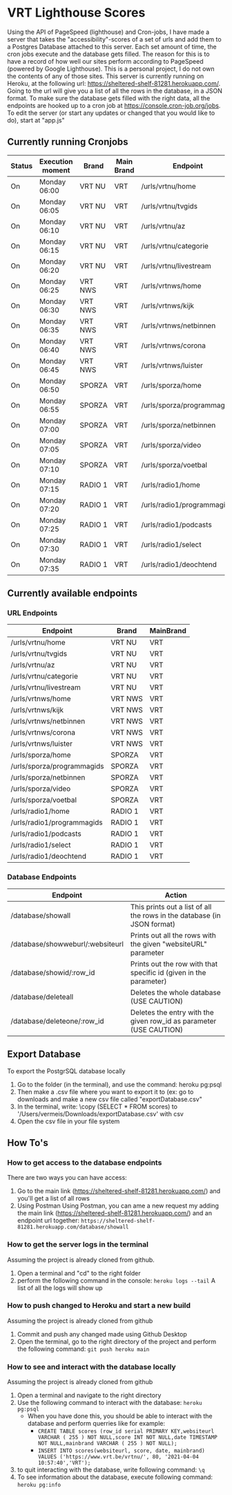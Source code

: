 # VRT Lighthouse Scores
Using the API of PageSpeed (lighthouse) and Cron-jobs, I have made a server that takes the "accessibility"-scores of a set of urls and add them to a Postgres Database attached to this server. Each set amount of time, the cron jobs execute and the database gets filled. The reason for this is to have a record of how well our sites perform according to PageSpeed (powered by Google Lighthouse).
This is a personal project, I do not own the contents of any of those sites.
This server is currently running on Heroku, at the following url: https://sheltered-shelf-81281.herokuapp.com/.
Going to the url will give you a list of all the rows in the database, in a JSON format. To make sure the database gets filled with the right data, all the endpoints are hooked up to a cron job at https://console.cron-job.org/jobs.
To edit the server (or start any updates or changed that you would like to do), start at "app.js"

## Currently running Cronjobs
| Status | Execution moment | Brand | Main Brand | Endpoint |
| --- | --- | --- | --- | --- |
| On | Monday 06:00 | VRT NU | VRT | /urls/vrtnu/home |
| On | Monday 06:05 | VRT NU | VRT | /urls/vrtnu/tvgids |
| On | Monday 06:10 | VRT NU | VRT | /urls/vrtnu/az |
| On | Monday 06:15 | VRT NU | VRT | /urls/vrtnu/categorie |
| On | Monday 06:20 | VRT NU | VRT | /urls/vrtnu/livestream |
| On | Monday 06:25 | VRT NWS | VRT | /urls/vrtnws/home |
| On | Monday 06:30 | VRT NWS | VRT | /urls/vrtnws/kijk |
| On | Monday 06:35 | VRT NWS | VRT | /urls/vrtnws/netbinnen |
| On | Monday 06:40 | VRT NWS | VRT | /urls/vrtnws/corona |
| On | Monday 06:45 | VRT NWS | VRT | /urls/vrtnws/luister |
| On | Monday 06:50 | SPORZA | VRT | /urls/sporza/home |
| On | Monday 06:55 | SPORZA | VRT | /urls/sporza/programmagids |
| On | Monday 07:00 | SPORZA | VRT | /urls/sporza/netbinnen |
| On | Monday 07:05 | SPORZA | VRT | /urls/sporza/video |
| On | Monday 07:10 | SPORZA | VRT | /urls/sporza/voetbal |
| On | Monday 07:15 | RADIO 1 | VRT | /urls/radio1/home |
| On | Monday 07:20 | RADIO 1 | VRT | /urls/radio1/programmagids |
| On | Monday 07:25 | RADIO 1 | VRT | /urls/radio1/podcasts |
| On | Monday 07:30 | RADIO 1 | VRT | /urls/radio1/select |
| On | Monday 07:35 | RADIO 1 | VRT | /urls/radio1/deochtend |

## Currently available endpoints
### URL Endpoints
| Endpoint | Brand | MainBrand |
| --- | --- | --- |
| /urls/vrtnu/home | VRT NU | VRT |
| /urls/vrtnu/tvgids | VRT NU | VRT |
| /urls/vrtnu/az | VRT NU | VRT |
| /urls/vrtnu/categorie | VRT NU | VRT |
| /urls/vrtnu/livestream | VRT NU | VRT |
| /urls/vrtnws/home | VRT NWS | VRT |
| /urls/vrtnws/kijk | VRT NWS | VRT |
| /urls/vrtnws/netbinnen | VRT NWS | VRT |
| /urls/vrtnws/corona | VRT NWS | VRT |
| /urls/vrtnws/luister | VRT NWS | VRT |
| /urls/sporza/home | SPORZA | VRT |
| /urls/sporza/programmagids | SPORZA | VRT |
| /urls/sporza/netbinnen | SPORZA | VRT |
| /urls/sporza/video | SPORZA | VRT |
| /urls/sporza/voetbal | SPORZA | VRT |
| /urls/radio1/home | RADIO 1 | VRT |
| /urls/radio1/programmagids | RADIO 1 | VRT |
| /urls/radio1/podcasts | RADIO 1 | VRT |
| /urls/radio1/select | RADIO 1 | VRT |
| /urls/radio1/deochtend | RADIO 1 | VRT |

### Database Endpoints
| Endpoint | Action |
| --- | --- |
| /database/showall | This prints out a list of all the rows in the database (in JSON format) |
| /database/showweburl/:websiteurl | Prints out all the rows with the given "websiteURL" parameter |
| /database/showid/:row_id | Prints out the row with that specific id (given in the parameter) |
| /database/deleteall | Deletes the whole database (USE CAUTION) |
| /database/deleteone/:row_id | Deletes the entry with the given row_id as parameter (USE CAUTION) |


## Export Database
To export the PostgrSQL database locally
1) Go to the folder (in the terminal), and use the command:
heroku pg:psql
2) Then make a .csv file where you want to export it to (ex: go to downloads and make a new csv file called "exportDatabase.csv"
3) In the terminal, write: 
\copy (SELECT * FROM scores) to '/Users/vermeis/Downloads/exportDatabase.csv' with csv
4) Open the csv file in your file system


## How To's
### How to get access to the database endpoints
There are two ways you can have access:
1) Go to the main link (https://sheltered-shelf-81281.herokuapp.com/) and you'll get a list of all rows
2) Using Postman
Using Postman, you can ame a new request my adding the main link (https://sheltered-shelf-81281.herokuapp.com/) and an endpoint url together:
```https://sheltered-shelf-81281.herokuapp.com/database/showall```

### How to get the server logs in the terminal
Assuming the project is already cloned from github.
1) Open a terminal and "cd" to the right folder
2) perform the following command in the console:
```heroku logs --tail```
A list of all the logs will show up

### How to push changed to Heroku and start a new build
Assuming the project is already cloned from github
1) Commit and push any changed made using Github Desktop
2) Open the terminal, go to the right directory of the project and perform the following command:
```git push heroku main```

### How to see and interact with the database locally
Assuming the project is already cloned from github
1) Open a terminal and navigate to the right directory
2) Use the following command to interact with the database:
```heroku pg:psql```
   - When you have done this, you should be able to interact with the database and perform querries like for example:
      - ```CREATE TABLE scores (row_id serial PRIMARY KEY,websiteurl VARCHAR ( 255 ) NOT NULL,score INT NOT NULL,date TIMESTAMP NOT NULL,mainbrand VARCHAR ( 255 ) NOT NULL);```
      - ```INSERT INTO scores(websiteurl, score, date, mainbrand) VALUES ('https://www.vrt.be/vrtnu/', 80, '2021-04-04 10:57:40','VRT');```
3) to quit interacting with the database, write following command:
```\q```
4) To see information about the database, execute following command:
```heroku pg:info```










